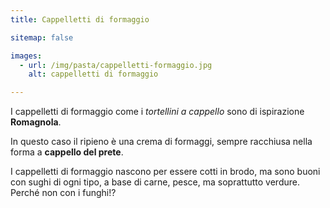 ```yaml
---
title: Cappelletti di formaggio

sitemap: false

images:
  - url: /img/pasta/cappelletti-formaggio.jpg
    alt: cappelletti di formaggio

---
```


I cappelletti di formaggio come i *tortellini a cappello* sono di ispirazione **Romagnola**.

In questo caso il ripieno è una crema di formaggi, sempre racchiusa nella forma a **cappello del prete**.

I cappelletti di formaggio nascono per essere cotti in brodo, ma sono buoni con sughi di ogni tipo, a base di carne, pesce, ma soprattutto verdure. Perché non con i funghi!?
